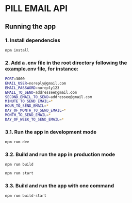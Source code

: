 # PILL EMAIL API

## Running the app

### 1. Install dependencies

```bash
npm install
```

### 2. Add a .env file in the root directory following the example.env file, for instance:

```bash
PORT=3000
EMAIL_USER=noreply@gmail.com
EMAIL_PASSWORD=noreply123
EMAIL_TO_SEND=addressee@gmail.com
SECOND_EMAIL_TO_SEND=addressee@gmail.com
MINUTE_TO_SEND_EMAIL=*
HOUR_TO_SEND_EMAIL=*
DAY_OF_MONTH_TO_SEND_EMAIL=*
MONTH_TO_SEND_EMAIL=*
DAY_OF_WEEK_TO_SEND_EMAIL=*
```

### 3.1. Run the app in development mode

```bash
npm run dev
```

### 3.2. Build and run the app in production mode

```bash
npm run build
```

```bash
npm run start
```

### 3.3. Build and run the app with one command

```bash
npm run build-start
```